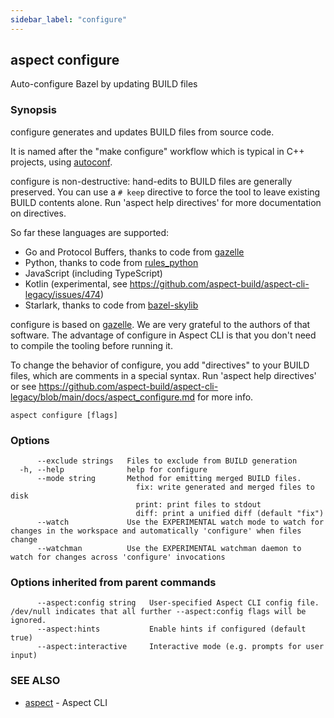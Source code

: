 ```yaml
---
sidebar_label: "configure"
---
```

## aspect configure

Auto-configure Bazel by updating BUILD files

### Synopsis

configure generates and updates BUILD files from source code.

It is named after the "make configure" workflow which is typical in C++ projects, using
[autoconf](https://www.gnu.org/software/autoconf/).

configure is non-destructive: hand-edits to BUILD files are generally preserved.
You can use a `# keep` directive to force the tool to leave existing BUILD contents alone.
Run 'aspect help directives' for more documentation on directives.

So far these languages are supported:
- Go and Protocol Buffers, thanks to code from [gazelle]
- Python, thanks to code from [rules_python]
- JavaScript (including TypeScript)
- Kotlin (experimental, see https://github.com/aspect-build/aspect-cli-legacy/issues/474)
- Starlark, thanks to code from [bazel-skylib]

configure is based on [gazelle]. We are very grateful to the authors of that software.
The advantage of configure in Aspect CLI is that you don't need to compile the tooling before running it.

[gazelle]: https://github.com/bazelbuild/bazel-gazelle
[rules_python]: https://github.com/bazelbuild/rules_python/tree/main/gazelle
[bazel-skylib]: https://github.com/bazelbuild/bazel-skylib/tree/main/gazelle

To change the behavior of configure, you add "directives" to your BUILD files, which are comments
in a special syntax.
Run 'aspect help directives' or see https://github.com/aspect-build/aspect-cli-legacy/blob/main/docs/aspect_configure.md for more info.


```
aspect configure [flags]
```

### Options

```
      --exclude strings   Files to exclude from BUILD generation
  -h, --help              help for configure
      --mode string       Method for emitting merged BUILD files.
                          	fix: write generated and merged files to disk
                          	print: print files to stdout
                          	diff: print a unified diff (default "fix")
      --watch             Use the EXPERIMENTAL watch mode to watch for changes in the workspace and automatically 'configure' when files change
      --watchman          Use the EXPERIMENTAL watchman daemon to watch for changes across 'configure' invocations
```

### Options inherited from parent commands

```
      --aspect:config string   User-specified Aspect CLI config file. /dev/null indicates that all further --aspect:config flags will be ignored.
      --aspect:hints           Enable hints if configured (default true)
      --aspect:interactive     Interactive mode (e.g. prompts for user input)
```

### SEE ALSO

* [aspect](aspect.md)	 - Aspect CLI

